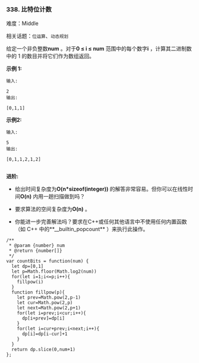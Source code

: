 ### 338. 比特位计数

难度：Middle

相关话题：`位运算`、`动态规划`

给定一个非负整数**num** 。对于**0 &le; i &le; num** 范围中的每个数字**i** ，计算其二进制数中的 1 的数目并将它们作为数组返回。



**示例 1:** 





```
输入:

2
输出:

[0,1,1]
```


**示例2:** 





```
输入:

5
输出:

[0,1,1,2,1,2]


```


**进阶:** 




* 给出时间复杂度为**O(n*sizeof(integer))** 的解答非常容易。但你可以在线性时间**O(n)** 内用一趟扫描做到吗？

* 要求算法的空间复杂度为**O(n)** 。

* 你能进一步完善解法吗？要求在C++或任何其他语言中不使用任何内置函数（如 C++ 中的**__builtin_popcount** ）来执行此操作。






```
/**
 * @param {number} num
 * @return {number[]}
 */
var countBits = function(num) {
  let dp=[0,1]
  let p=Math.floor(Math.log2(num))
  for(let i=1;i<=p;i++){
    fillpow(i)
  }
  function fillpow(p){
    let prev=Math.pow(2,p-1)
    let cur=Math.pow(2,p)
    let next=Math.pow(2,p+1)
    for(let i=prev;i<cur;i++){
      dp[i+prev]=dp[i]
    }
    for(let i=cur+prev;i<next;i++){
      dp[i]=dp[i-cur]+1
    }
  }
  return dp.slice(0,num+1)
};



```

